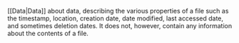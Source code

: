 [[Data|Data]] about data, describing the various properties of a file such as the timestamp, location, creation date, date modified, last accessed date, and sometimes deletion dates. It does not, however, contain any information about the contents of a file.